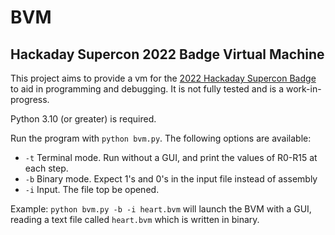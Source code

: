# BVM
## Hackaday Supercon 2022 Badge Virtual Machine

This project aims to provide a vm for the [2022 Hackaday Supercon Badge](https://hackaday.io/project/182568-badge-for-2020-supercon-years-of-lockdown) to aid in programming and debugging. It is not fully tested and is a work-in-progress.

Python 3.10 (or greater) is required.

Run the program with `python bvm.py`. The following options are available:
- `-t` Terminal mode. Run without a GUI, and print the values of R0-R15 at each step.
- `-b` Binary mode. Expect 1's and 0's in the input file instead of assembly
- `-i` Input. The file top be opened.

Example: `python bvm.py -b -i heart.bvm` will launch the BVM with a GUI, reading a text file called `heart.bvm` which is written in binary.
